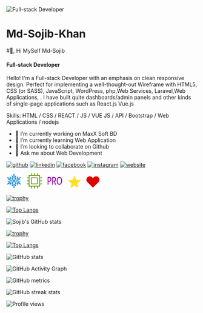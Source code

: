 ![Full-stack Developer](https://avatars.githubusercontent.com/u/99987016?v=4)
# Md-Sojib-Khan
#👋, Hi MySelf Md-Sojib
#### Full-stack Developer

Hello! I'm a Full-stack Developer with an emphasis on clean responsive design. Perfect for implementing a well-thought-out Wireframe with HTML5, CSS (or SASS), JavaScript, WordPress, php,Web Services,
Laravel,Web Applications, . I have built quite dashboards/admin panels and other kinds of single-page applications such as React.js Vue.js

Skills: HTML / CSS /  REACT / JS / VUE JS / API / Bootstrap /  Web Applications / nodejs

- 🔭 I’m currently working on MaxX Soft BD 
- 🌱 I’m currently learning Web Application 
- 👯 I’m looking to collaborate on Github 
- 💬 Ask me about Web Development 


[<img src='https://cdn.jsdelivr.net/npm/simple-icons@3.0.1/icons/github.svg' alt='github' height='40'>](https://github.com/https://github.com/Md-Sojib-Khan?tab=overview&from=2022-02-01&to=2022-02-28)  [<img src='https://cdn.jsdelivr.net/npm/simple-icons@3.0.1/icons/linkedin.svg' alt='linkedin' height='40'>](https://www.linkedin.com/in/https://www.linkedin.com/in/md-sojib-khan-5144bb22a//)  [<img src='https://cdn.jsdelivr.net/npm/simple-icons@3.0.1/icons/facebook.svg' alt='facebook' height='40'>](https://www.facebook.com/https://www.facebook.com/shojibkhan07)  [<img src='https://cdn.jsdelivr.net/npm/simple-icons@3.0.1/icons/instagram.svg' alt='instagram' height='40'>](https://www.instagram.com/https://www.instagram.com/321shojib//)  [<img src='https://cdn.jsdelivr.net/npm/simple-icons@3.0.1/icons/icloud.svg' alt='website' height='40'>](https://maxxsoftbd.com/)  

<a href='https://archiveprogram.github.com/'><img src='https://raw.githubusercontent.com/acervenky/animated-github-badges/master/assets/acbadge.gif' width='40' height='40'></a> <a href='https://docs.github.com/en/developers'><img src='https://raw.githubusercontent.com/acervenky/animated-github-badges/master/assets/devbadge.gif' width='40' height='40'></a> <a href='https://github.com/pricing'><img src='https://raw.githubusercontent.com/acervenky/animated-github-badges/master/assets/pro.gif' width='40' height='40'></a> <a href='https://stars.github.com/'><img src='https://raw.githubusercontent.com/acervenky/animated-github-badges/master/assets/starbadge.gif' width='35' height='35'></a> <a href='https://docs.github.com/en/github/supporting-the-open-source-community-with-github-sponsors'><img src='https://raw.githubusercontent.com/acervenky/animated-github-badges/master/assets/sponsorbadge.gif' width='35' height='35'></a> 

[![trophy](https://github-profile-trophy.vercel.app/?username=ryo-ma&theme=onedark)](https://github.com/ryo-ma/github-profile-trophy)

[![Top Langs](https://github-readme-stats.vercel.app/api/top-langs/?username=anuraghazra)](https://github.com/anuraghazra/github-readme-stats)

![Sojib's GitHub stats](https://github-readme-stats.vercel.app/api?username=anuraghazra&show_icons=true&theme=radical)

[![trophy](https://github-profile-trophy.vercel.app/?username=https://github.com/Md-Sojib-Khan?tab=overview&from=2022-02-01&to=2022-02-28)](https://github.com/ryo-ma/github-profile-trophy)

[![Top Langs](https://github-readme-stats.vercel.app/api/top-langs/?username=https://github.com/Md-Sojib-Khan?tab=overview&from=2022-02-01&to=2022-02-28)](https://github.com/anuraghazra/github-readme-stats)

![GitHub stats](https://github-readme-stats.vercel.app/api?username=https://github.com/Md-Sojib-Khan?tab=overview&from=2022-02-01&to=2022-02-28&show_icons=true&count_private=true)  

![GitHub Activity Graph](https://activity-graph.herokuapp.com/graph?username=https://github.com/Md-Sojib-Khan?tab=overview&from=2022-02-01&to=2022-02-28)  

![GitHub metrics](https://metrics.lecoq.io/https://github.com/Md-Sojib-Khan?tab=overview&from=2022-02-01&to=2022-02-28)  

![GitHub streak stats](https://github-readme-streak-stats.herokuapp.com/?user=https://github.com/Md-Sojib-Khan?tab=overview&from=2022-02-01&to=2022-02-28)  

![Profile views](https://gpvc.arturio.dev/https://github.com/Md-Sojib-Khan?tab=overview&from=2022-02-01&to=2022-02-28)  
